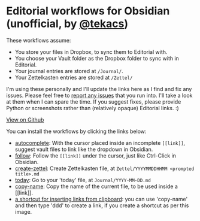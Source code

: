 # Editorial workflows for Obsidian (unofficial, by [@tekacs](https://github.com/tekacs))

These workflows assume:
- You store your files in Dropbox, to sync them to Editorial with.
- You choose your Vault folder as the Dropbox folder to sync with in Editorial.
- Your journal entries are stored at `/Journal/`.
- Your Zettelkasten entries are stored at `/Zettel/`

I'm using these personally and I'll update the links here as I find and fix any issues. Please feel free to [report any issues](https://github.com/tekacs/editorial-obsidian/issues) that you run into. I'll take a look at them when I can spare the time. If you suggest fixes, please provide Python or screenshots rather than (relatively opaque) Editorial links. :)

[View on Github](https://github.com/tekacs/editorial-obsidian)

You can install the workflows by clicking the links below:

- [autocomplete][]: With the cursor placed inside an incomplete `[[link]]`, suggest vault files to link like the dropdown in Obsidian.
- [follow][]: Follow the `[[link]]` under the cursor, just like Ctrl-Click in Obsidian.
- [create-zettel][]: Create Zettelkasten file, at `Zettel/YYYYMMDDHHMM <prompted title>.md`
- [today][]: Go to your 'today' file, at `Journal/YYYY-MM-DD.md`
- [copy-name][]: Copy the name of the current file, to be used inside a [[link]].
- [a shortcut for inserting links from clipboard](./clipboard-links.png): you can use 'copy-name' and then type 'ddd' to create a link, if you create a shortcut as per this image.

[autocomplete]: editorial://add-workflow?workflow-data-b64=eNrVVuFu2zYQfhVBWyGpUdVkwIBBWBckqVcYdRPDNtYWlmawEu1wkUmCpJwMht99dxQlyw42NH-y1jBs8u67433H45FbnxSGCa79dL71Jak1vaRLoeik5pzxlZ8uSaVp3Kg-MnMrajO9FfegGxNF1tRQpTtUUWsj1jNmKuqnvg-CimhQ-x-FultW4v7CrjY1sMIfRDHyBYDofO9p63MYg4k2RBlQbkhVU5SbvyXKSbkhvKDljD6g2og7yieEryga70CA8tQ_9Xe7XfyNcaK8_H4YgfNpoZg0j9joRpz6P3iFKGGR1KvN8tUvGc84W0uhDMi5FhXt5rRkkKBuKnQ3VHvQkq-JKW67-b2LB_0OPo0ni9Hw-r33xguybA7fcP5nmr88j7Ish2-Q8beTm_HlzafF5cV0ADChE0nMbfKXYDwEH6YVlEzhhlhZZprQkhU1C9SGEYqjRMuKmTB4q4T8Ih6CaH6ax6jpJBlHJC_pEjhUxLANDdFBlCJMUVMr7tn1FJUVKWjYjy_2gqCzXzJe4uKQYB66_9hrnXnwUVTXlQFS87wRwPZ7SggTe8BGx-CiotpjHFnfk-ou7Fu3BsgaMRbc0-GHLdv8J-4_RLgNA-OJjvD7qBIiJVR2eJDvJjb0EEUtBZuRxqZljlkX0ragsF0B6x2Y9vYFJaFzo2lFiyN9IwMnLahi_A4g14JTZ4Xd5EACER_MMT-WNiZI0QT3hAHxsKu82EYWo3L47vpmMriCfeynRUvCwWeTRJy04bj8ogjKyPv1jWOBEwJxWMVZ7v3WKc7yo3Q7Ro3vlRK1hISB_SGqpelWOlQ2jN1ajar5hdCse6Y9LozNSW91t29rIsO2zuPDij1cJngZeCeNwxM3CZJ1GcSHsP5h2GuiKG5IxBguVomrjr4YWBzUDcLaXpFo0GxcHw4DaxSgsQrtGKvxX7Dg2SFh9AgHLVXWxvYM6D88aMrcxRDZZuA_741jK-V3JdYjph83abO3r1D_lfeNvz2NvbMdwIYc-Pr7--ccxxqiHvKxkGJDVRcxqSCqD3CsmazotD2MTv2sSfmA52NCV3VF1OBBQrPRGMlxchRd0YenX8HZa7hzstf5Cdw5UNI_YkbsiXyHBxIAZ_639-hoOgotF9j1n_r8-M9y-B_K3Qb2eDut9Ksp_eQoNc-xjmHz4uwxTJ-b46R5KEzdjrnwj0vXYtaUm6czPq6F7c9O8aKolRaqx34-P89zm4A8bkuJ1EYUYg2H3KA1K_CQ-7PP4-HVzfX01cVotBiMBlezyfBqOPucSMjT7h-6dznc

[follow]: editorial://add-workflow?workflow-data-b64=eNrFVdtu2zgQ_RWCRSG5lY246EMh1A2aCxbBLpLACdAWkddgpLHNNU0KJBWnCPzvnaEuVtwW7VNX8EWaOTxzOBfqiYvcS6MdT--eeCkqByewMBamldZSL3m6EMpBUrs-Sb8ylb9ZmS36roUVG_BgXYfKK-fN5lZ6BTzlHA1KOHTzT8auF8psP4ZoSH6TW1l6TsR7lifuanPKX7DcFBgkZZVfDN9lOtNyUxrr0a6dUdA9QyG9sd2jcd2t3YO2TXziOf98PZ3_c3H5N5uwKMvu8BPf_ZvOXh0PsmyGnyjTZ9Or65Orz_OTjzfnCDNuVAq_Gv1npI6Rw7eGQlqN8oMt87WU0RL8nLzxgMyDkSuV9HF0Zk15bx6jwd3RLCFPZ8k0IXUBC9SshJcPEBPBICWYBV9ZzUI8C6USOcR9fQmLom79QuoiJkkJaxkYXlhSZo3xCUPFLkGYAsekpp1thVrHfTBdcsGIhSAB23PR1Wh6lpean1Z1aigTG-FzTEVD4OHRY0J7mSILZYq8DhTkB_7ahl3TgpTUa4RcGg37zYUopNbCiHIgsaPirtJJiJuQ8-Kvy6vp-Snmrb9dVwqNnIFlRA9tsCYXZMKysfeTRiM9CF3UjvGMfegc49lBrhq9NffSmqp0MfVAjap_MUSASce08WFvPRZyhY5K6luqSK8r6_4iz-BgzY-AlO7OSTrYawKg2UGJ99GmiPY0TaFDW3WrEtbvv0HyQ4FtD6wwTQqCKcbDphKqQS6MKsA2HRM6HbPQQ6T1UDUKusHoIcJ80Te3IDwE2-G0PovS4jFQc4yMhAKLw3kaGI6jhPW4cLIuDZqiL-DwbyULmOdC56Dm95X3Rk9ubQUDNpmwN41amhvj-_1LG59jNA_au_g5e9EeCSl7ERRJh7D8K8tXkK9rxu5Ycb8gi_qEtBbwTH6exChqM9AYegxUr5_WB7Pam-VM41ugrGhQf6-6mW4P4LCLenVc_6GT73bJn3v7nBo6HvDmu7dPbjZokM7o268lcowTDo-lBecQ_YYQPti5KB6oDYpbnBpk8WYNeir0Eohmhwayo4Rdn2D8uwT86Shh4x3CLjQmiO8JjzFTfzJVVyXoM5NXG2y377JFNafq4qqXD8KmtdiES92813jqcTz-n9qe6-JQ8G43S3gjGLsT15BYHCZ83khNd24orDVbN8T5e7BGD-_lcphLmysYvh0ejUclCt99A7KrNUw~

[create-zettel]: editorial://add-workflow?workflow-data-b64=eNrVVW1r2zAQ_itCI9ihjtN-G4YytpWyQruNNqxsdSmKdU5EbMmTzk234P--k9_aUhjbPpQOjJF1d89zz-nk23GVGc0TXirtV27WvaVA4WZoAeJKr3jERYaKDDy52vFK1A7eQW4snNdaK3JIclE4iDrTpcK1qfFibbZk-yysKAHButErqx2acqGwAKIm9KwQjsz80thNXpjt25btHL7X4HABd3iiqxq5x78H23HsETqkiCN5tvs_Kr8t5K3QGUgP4K1mA_pc6BX44GZw55yWZV2gOlUaPlWemSf7TRM9n9ILJIYvwiqxbIU8lqlpTSGt2l7LrShq-FOpfLcfsYOG3Loy3kt_w5uXp1PURGY_-o-_FHov7FgslWHHxuJGlNVLVIli5U6Vw3_X-BJVLdWSsjtWBfw3ugj8IrOqevp7cd12wl9lRhJHwmrMZ69TrcqKOotte5xxg_6agKqEcQOkoqqlOtXj5WWHY1y8Ary57SsaBqNLMPUREnKWWSDIm5-ACEUocZqQBbVBODkiIImxQ5t7yjCYfJ2UEzn5MDlr43HwbAtAzsG3FiWdB2yP9RB7LGD-c6T2eKoKp94SlzIYgFTea2lzzul8b2hOIGh04UgSsUBaUy3NXdAlmtIAwdrqJzoIfqhV7F8SChQhzaAawR0eTEcBPan7LWnwkHiI7JlHP1_SsfAej3qHfoah932cXpf5mN-40GYbtvD0ooc_a5d-qkAfmawuSf2TRvWl6S_ghPopGaal0kddWXiCtoamuY6Gi_q-lcw6yeQqoev2dvjxxVq5sU1ZZU1ZoWMkkomuV5jQsj9VR3s-AbYlqbSmvhU0TdmZH6lnwm6k2Wq2BiHBxmyxhs7b58GIJSNs40Ayk1Nwyv2BMSVTHrGlaPepfWprSTfzxxC11EgwK3ULuksnZv5426yVbxDpGJo-v7YFhuSvOsEb4chrVqgNXIdrxCpJ5-n8oS2WkM6njK5DnVEjEQNvfgFyEE5D

[today]: editorial://add-workflow?workflow-data-b64=eNq9UF1Lw0AQ_Cuy4FtarU-SF6lWodLa0gaKqMiabNqjyW647PWDkP_uXSyK-O7dw7Ezw8zeNICpGuEa4pcGKnQ13VIulhaO2fAa4hyLmqIvamV0I06XG9l7bo4WS1Ky9bcqdbVKmRgtCGIADxRYexpWYrd5Ifthl_YgtkRdqg0JwfvHqAGlg3bvsQommO2QU8qSAEegsiVeIK-pEzfX0dmg9bLzDJXioz9e1Awuf8HTaQde_QKzDNrolAaP4ixj8Xpx0_O3X3qubaP_a2RWEY8kdSWx_mkkNwWxn8PqO7TxmCsXVIZHVqoPOUCs1lHbvkVw0iWSYWjCpMJhfJ6P72ZPy95wMnlPxtP7fuV_0n4COJCv9g~~

[copy-name]: editorial://add-workflow?workflow-data-b64=eNq9j8FqAkEMhl-l5Lz6AHtrRb1JqQUPpYdxNquh2WSYyWDLMu_urCsW-gC9hJA_-fP9IzhvpJKg_RghuJzwBXuN-JZFSE7Q9o4TNrN0IDtrtv1ZL1V7ddENaBjTY8vnZDq8kzFCC1AH7FKV4aDxq2e9PN--bdE2xLir5zBZ__qMQOI5d7hR7jA-jO_T9behpOpwF0pp_o96j7ZiCkd1sfuLXcpnAzLlaWGl4edJ5mzkJ1YYSKYuLeba1_CLLgcm7wyXoRKXK-pwj_E~
